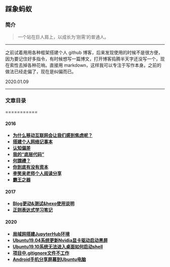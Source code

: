 ## 踩象蚂蚁

### 简介

> 一个站在巨人肩上，以成长为‘刚需’的普通人。

---

之前试着用用各种框架搭建个人 github 博客，后来发现使用的时候不是很方便，因为要记住好多指令，有时候想写一篇博文，打开博客捣腾半天字还没写一个，现在索性去掉各种花哨。直接用 markdown，这样我可以专注于写作本身。之前的做法已经走偏了，现在是纠偏而已。

2020.01.09

---

### 文章目录
===========

#### 2016

- [**为什么移动互联网会让我们感到焦虑呢？**](2016/crisis-awareness.md)
- [**搭建个人网络记事本**](2016/First-Personal-Note.md)
- [**认知偏差**](2016/He-didn-t-realize-that-he-didn-t-know.md)
- [**我的“底层代码”**](2016/principle-and-concept.md)
- [**何謂禮？**](2016/何謂禮？.md)
- [**你到底有没有资本**](2016/你到底有没有资本.md)
- [**李笑来老师个人阅读分享**](2016/李笑来老师个人阅读分享.md)
- [**霸王之器**](2016/霸王之器.md)

#### 2017

- [**Blog更动&测试&hexo使用说明**](2017/Blog更动&测试&hexo使用说明.md)
- [**正则表达式学习笔记**](2017/正则表达式学习笔记.md)

#### 2020
- [**局域网搭建JupyterHub环境**](2020/局域网搭建JupyterHub环境.md)
- [**Ubuntu19.04系统更新Nvidia显卡驱动启动黑屏**](2020/Ubuntu19.04系统更新Nvidia显卡驱动启动黑屏.md)
- [**Ubuntu19.10系统无法进入桌面如何启动shell**](2020/Ubuntu19.10系统无法进入桌面如何启动shell.md)
- [**项目中.gitignore文件不工作**](2020/项目中.gitignore文件不工作.md)
- [**Android手机分享屏幕到Ubuntu电脑**](2020/Android手机分享屏幕到Ubuntu电脑.md)